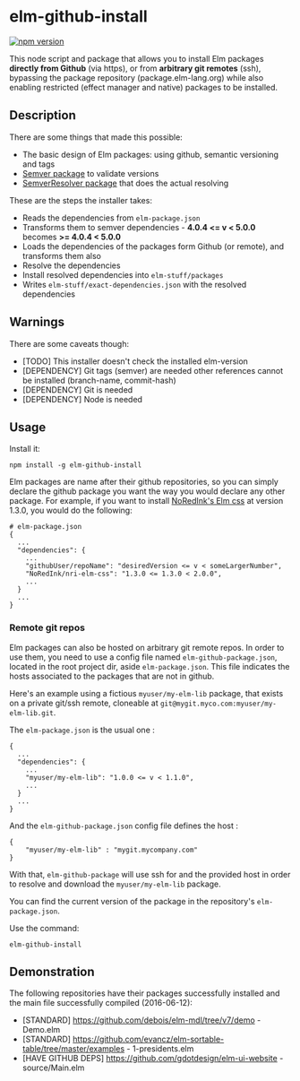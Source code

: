 # elm-github-install

[![npm version](https://badge.fury.io/js/elm-github-install.svg)](https://badge.fury.io/js/elm-github-install)

This node script and package that allows you to install Elm packages **directly
from Github** (via https), or from **arbitrary git remotes** (ssh), bypassing the package repository (package.elm-lang.org) while also
enabling restricted (effect manager and native) packages to be installed.

## Description

There are some things that made this possible:
* The basic design of Elm packages: using github, semantic versioning and tags
* [Semver package](https://www.npmjs.com/package/semver) to validate versions
* [SemverResolver package](https://github.com/pghalliday/semver-resolver) that
  does the actual resolving

These are the steps the installer takes:
* Reads the dependencies from `elm-package.json`
* Transforms them to semver dependencies - **4.0.4 <= v < 5.0.0** becomes
	**>= 4.0.4 < 5.0.0**
* Loads the dependencies of the packages form Github (or remote), and transforms them also
* Resolve the dependencies
* Install resolved dependencies into `elm-stuff/packages`
* Writes `elm-stuff/exact-dependencies.json` with the resolved dependencies

## Warnings

There are some caveats though:
* [TODO] This installer doesn't check the installed elm-version
* [DEPENDENCY] Git tags (semver) are needed other references cannot be installed
	(branch-name, commit-hash)
* [DEPENDENCY] Git is needed
* [DEPENDENCY] Node is needed

## Usage

Install it:
```
npm install -g elm-github-install
```

Elm packages are name after their github repositories, so you can simply declare the
github package you want the way you would declare any other package.
For example, if you want to install [NoRedInk's Elm css](https://github.com/NoRedInk/nri-elm-css)
at version 1.3.0, you would do the following:

```
# elm-package.json
{
  ...
  "dependencies": {
    ...
    "githubUser/repoName": "desiredVersion <= v < someLargerNumber",
    "NoRedInk/nri-elm-css": "1.3.0 <= 1.3.0 < 2.0.0",
    ...
  }
  ...
}
```

### Remote git repos

Elm packages can also be hosted on arbitrary git remote repos. In order to use them, 
you need to use a config file named `elm-github-package.json`, located in the root 
project dir, aside `elm-package.json`. This file indicates the hosts associated to the 
packages that are not in github.

Here's an example using a fictious `myuser/my-elm-lib` package, that exists on a 
private git/ssh remote, cloneable at `git@mygit.myco.com:myuser/my-elm-lib.git`.

The `elm-package.json` is the usual one :

```
{
  ...
  "dependencies": {
    ...
    "myuser/my-elm-lib": "1.0.0 <= v < 1.1.0",
    ...
  }
  ...
}
```

And the `elm-github-package.json` config file defines the host :


```
{
    "myuser/my-elm-lib" : "mygit.mycompany.com"    
}
```
   
With that, `elm-github-package` will use ssh for and the provided host in order 
to resolve and download the `myuser/my-elm-lib` package.


You can find the current version of the package in the repository's `elm-package.json`.

Use the command:
```
elm-github-install
```

## Demonstration
The following repositories have their packages successfully installed and
the main file successfully compiled (2016-06-12):
* [STANDARD] https://github.com/debois/elm-mdl/tree/v7/demo - Demo.elm
* [STANDARD] https://github.com/evancz/elm-sortable-table/tree/master/examples -
	1-presidents.elm
* [HAVE GITHUB DEPS] https://github.com/gdotdesign/elm-ui-website - source/Main.elm
